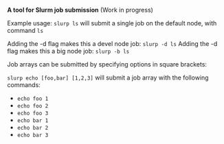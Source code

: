 **A tool for Slurm job submission** (Work in progress)

Example usage: `slurp ls` will submit a single job on the default node, with command `ls`

Adding the -d flag makes this a devel node job: `slurp -d ls`
Adding the -d flag makes this a big node job: `slurp -b ls`

Job arrays can be submitted by specifying options in square brackets:

`slurp echo [foo,bar] [1,2,3]`
will submit a job array with the following commands:

- `echo foo 1`
- `echo foo 2`
- `echo foo 3`
- `echo bar 1`
- `echo bar 2`
- `echo bar 3`
